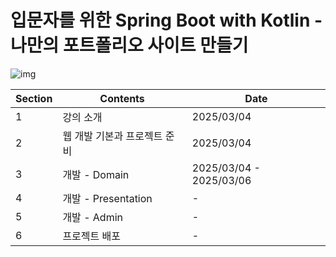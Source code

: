 # 입문자를 위한 Spring Boot with Kotlin - 나만의 포트폴리오 사이트 만들기

![img](https://cdn.inflearn.com/public/courses/330781/cover/358f3f90-c838-4076-9cd6-67b1c1107917/330781.jpeg?f=avif&w=300)

| Section | Contents          | Date                    |
|---------|-------------------|-------------------------|
| 1       | 강의 소개             | 2025/03/04              |
| 2       | 웹 개발 기본과 프로젝트 준비  | 2025/03/04              |
| 3       | 개발 - Domain       | 2025/03/04 - 2025/03/06 |
| 4       | 개발 - Presentation | -                       |
| 5       | 개발 - Admin        | -                       |
| 6       | 프로젝트 배포           | -                       |
